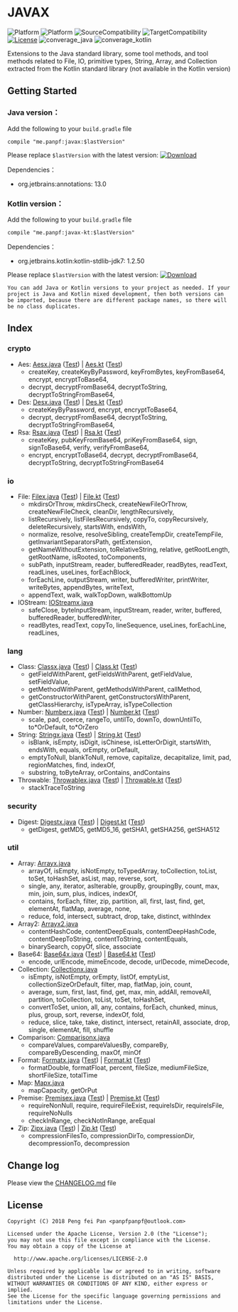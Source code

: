 # JAVAX

![Platform][platform_java_icon]
![Platform][platform_kotlin_icon]
![SourceCompatibility][source_compatibility_icon]
![TargetCompatibility][target_compatibility_icon]
[![License][license_image]][license_link]
![converage_java][converage_java]
![converage_kotlin][converage_kotlin]

Extensions to the Java standard library, some tool methods, and tool methods related to File, IO,
primitive types, String, Array, and Collection extracted from the Kotlin standard library (not available in the Kotlin version)

## Getting Started

### Java version：

Add the following to your `build.gradle` file

```grovvy
compile "me.panpf:javax:$lastVersion"
```

Please replace `$lastVersion` with the latest version: [![Download][VersionBadgeIcon]][VersionBadgeLink]

Dependencies：
* org.jetbrains:annotations: 13.0

### Kotlin version：

Add the following to your `build.gradle` file

```grovvy
compile "me.panpf:javax-kt:$lastVersion"
```

Dependencies：
* org.jetbrains.kotlin:kotlin-stdlib-jdk7: 1.2.50

Please replace `$lastVersion` with the latest version: [![Download][KTVersionBadgeIcon]][KTVersionBadgeLink]

`You can add Java or Kotlin versions to your project as needed. If your project is Java and Kotlin mixed development, then both versions can be imported, because there are different package names, so there will be no class duplicates.`

## Index

### crypto
* Aes: [Aesx.java] ([Test][AesTest.java]) | [Aes.kt] ([Test][AesTest.kt])
    * createKey, createKeyByPassword, keyFromBytes, keyFromBase64, encrypt, encryptToBase64,
    * decrypt, decryptFromBase64, decryptToString, decryptToStringFromBase64,
* Des: [Desx.java] ([Test][DesTest.java]) | [Des.kt] ([Test][DesTest.kt])
    * createKeyByPassword, encrypt, encryptToBase64,
    * decrypt, decryptFromBase64, decryptToString, decryptToStringFromBase64,
* Rsa: [Rsax.java] ([Test][RsaTest.java]) | [Rsa.kt] ([Test][RsaTest.kt])
    * createKey, pubKeyFromBase64, priKeyFromBase64, sign, signToBase64, verify, verifyFromBase64,
    * encrypt, encryptToBase64, decrypt, decryptFromBase64, decryptToString, decryptToStringFromBase64

### io
* File: [Filex.java] ([Test][FileTest.java]) | [File.kt] ([Test][FileTest.kt])
    * mkdirsOrThrow, mkdirsCheck, createNewFileOrThrow, createNewFileCheck, cleanDir, lengthRecursively,
    * listRecursively, listFilesRecursively, copyTo, copyRecursively, deleteRecursively, startsWith, endsWith,
    * normalize, resolve, resolveSibling, createTempDir, createTempFile, getInvariantSeparatorsPath, getExtension,
    * getNameWithoutExtension, toRelativeString, relative, getRootLength, getRootName, isRooted, toComponents,
    * subPath, inputStream, reader, bufferedReader, readBytes, readText, readLines, useLines, forEachBlock,
    * forEachLine, outputStream, writer, bufferedWriter, printWriter, writeBytes, appendBytes, writeText,
    * appendText, walk, walkTopDown, walkBottomUp
* IOStream: [IOStreamx.java]
    * safeClose, byteInputStream, inputStream, reader, writer, buffered, bufferedReader, bufferedWriter,
    * readBytes, readText, copyTo, lineSequence, useLines, forEachLine, readLines,

### lang
* Class: [Classx.java] ([Test][ClassTest.java]) | [Class.kt] ([Test][ClassTest.kt])
    * getFieldWithParent, getFieldsWithParent, getFieldValue, setFieldValue,
    * getMethodWithParent, getMethodsWithParent, callMethod,
    * getConstructorWithParent, getConstructorsWithParent, getClassHierarchy, isTypeArray, isTypeCollection
* Number: [Numberx.java] ([Test][NumberTest.java]) | [Number.kt] ([Test][NumberTest.kt])
    * scale, pad, coerce, rangeTo, untilTo, downTo, downUntilTo, to\*OrDefault, to\*OrZero
* String: [Stringx.java] ([Test][StringTest.java]) | [String.kt] ([Test][StringTest.kt])
    * isBlank, isEmpty, isDigit, isChinese, isLetterOrDigit, startsWith, endsWith, equals, orEmpty, orDefault,
    * emptyToNull, blankToNull, remove, capitalize, decapitalize, limit, pad, regionMatches, find, indexOf,
    * substring, toByteArray, orContains, andContains
* Throwable: [Throwablex.java] ([Test][ThrowableTest.java]) | [Throwable.kt] ([Test][ThrowableTest.kt])
    * stackTraceToString

### security
* Digest: [Digestx.java] ([Test][DigestTest.java]) | [Digest.kt] ([Test][DigestTest.kt])
    * getDigest, getMD5, getMD5_16, getSHA1, getSHA256, getSHA512

### util
* Array: [Arrayx.java]
    * arrayOf, isEmpty, isNotEmpty, toTypedArray, toCollection, toList, toSet, toHashSet, asList, map, reverse, sort,
    * single, any, iterator, asIterable, groupBy, groupingBy, count, max, min, join, sum, plus, indices, indexOf,
    * contains, forEach, filter, zip, partition, all, first, last, find, get, elementAt, flatMap, average, none,
    * reduce, fold, intersect, subtract, drop, take, distinct, withIndex
* Array2: [Arrayx2.java]
    * contentHashCode, contentDeepEquals, contentDeepHashCode, contentDeepToString, contentToString, contentEquals,
    * binarySearch, copyOf, slice, associate
* Base64: [Base64x.java] ([Test][Base64Test.java]) | [Base64.kt] ([Test][Base64Test.kt])
    * encode, urlEncode, mimeEncode, decode, urlDecode, mimeDecode,
* Collection: [Collectionx.java]
    * isEmpty, isNotEmpty, orEmpty, listOf, emptyList, collectionSizeOrDefault, filter, map, flatMap, join, count,
    * average, sum, first, last, find, get, max, min, addAll, removeAll, partition, toCollection, toList, toSet, toHashSet,
    * convertToSet, union, all, any, contains, forEach, chunked, minus, plus, group, sort, reverse, indexOf, fold,
    * reduce, slice, take, take, distinct, intersect, retainAll, associate, drop, single, elementAt, fill, shuffle
* Comparison: [Comparisonx.java]
    * compareValues, compareValuesBy, compareBy, compareByDescending, maxOf, minOf
* Format: [Formatx.java] ([Test][FormatTest.java]) | [Format.kt] ([Test][FormatTest.kt])
    * formatDouble, formatFloat, percent, fileSize, mediumFileSize, shortFileSize, totalTime
* Map: [Mapx.java]
    * mapCapacity, getOrPut
* Premise: [Premisex.java] ([Test][PremiseTest.java]) | [Premise.kt] ([Test][PremiseTest.kt])
    * requireNonNull, require, requireFileExist, requireIsDir, requireIsFile, requireNoNulls
    * checkInRange, checkNotInRange, areEqual
* Zip: [Zipx.java] ([Test][ZipTest.java]) | [Zip.kt] ([Test][ZipTest.kt])
    * compressionFilesTo, compressionDirTo, compressionDir, decompressionTo, decompression

## Change log

Please view the [CHANGELOG.md] file


## License
    Copyright (C) 2018 Peng fei Pan <panpfpanpf@outlook.com>

    Licensed under the Apache License, Version 2.0 (the "License");
    you may not use this file except in compliance with the License.
    You may obtain a copy of the License at

      http://www.apache.org/licenses/LICENSE-2.0

    Unless required by applicable law or agreed to in writing, software
    distributed under the License is distributed on an "AS IS" BASIS,
    WITHOUT WARRANTIES OR CONDITIONS OF ANY KIND, either express or implied.
    See the License for the specific language governing permissions and
    limitations under the License.


[platform_java_icon]: https://img.shields.io/badge/Platform-Java-red.svg
[platform_kotlin_icon]: https://img.shields.io/badge/Platform-Kotlin-blue.svg
[license_image]: https://img.shields.io/badge/License-Apache%202-blue.svg
[license_link]: https://www.apache.org/licenses/LICENSE-2.0
[VersionBadgeIcon]: https://api.bintray.com/packages/panpf/maven/javax/images/download.svg
[VersionBadgeLink]:https://bintray.com/panpf/maven/javax/_latestVersion
[KTVersionBadgeIcon]: https://api.bintray.com/packages/panpf/maven/javax-kt/images/download.svg
[KTVersionBadgeLink]:https://bintray.com/panpf/maven/javax-kt/_latestVersion
[CHANGELOG.md]: CHANGELOG.md
[source_compatibility_icon]: https://img.shields.io/badge/SourceCompatibility-1.7-red.svg
[target_compatibility_icon]: https://img.shields.io/badge/TargetCompatibility-1.7-red.svg
[converage_java]: https://img.shields.io/badge/ConverageJava-24%25-orange.svg
[converage_kotlin]: https://img.shields.io/badge/ConverageKotlin-74%25-orange.svg

[Aesx.java]: https://github.com/panpf/javax/blob/master/javax/src/main/java/me/panpf/javax/crypto/Aesx.java
[AesTest.java]: https://github.com/panpf/javax/blob/master/javax/src/test/java/me/panpf/javax/test/crypto/AesTest.java
[Aes.kt]: https://github.com/panpf/javax/blob/master/javax-kt/src/main/java/me/panpf/javaxkt/crypto/Aes.kt
[AesTest.kt]: https://github.com/panpf/javax/blob/master/javax-kt/src/test/java/me/panpf/javaxkt/test/crypto/AesTest.kt

[Desx.java]: https://github.com/panpf/javax/blob/master/javax/src/main/java/me/panpf/javax/crypto/Desx.java
[DesTest.java]: https://github.com/panpf/javax/blob/master/javax/src/test/java/me/panpf/javax/test/crypto/DesTest.java
[Des.kt]: https://github.com/panpf/javax/blob/master/javax-kt/src/main/java/me/panpf/javaxkt/crypto/Des.kt
[DesTest.kt]: https://github.com/panpf/javax/blob/master/javax-kt/src/test/java/me/panpf/javaxkt/test/crypto/DesTest.kt

[Rsax.java]: https://github.com/panpf/javax/blob/master/javax/src/main/java/me/panpf/javax/crypto/Rsax.java
[RsaTest.java]: https://github.com/panpf/javax/blob/master/javax/src/test/java/me/panpf/javax/test/crypto/RsaTest.java
[Rsa.kt]: https://github.com/panpf/javax/blob/master/javax-kt/src/main/java/me/panpf/javaxkt/crypto/Rsa.kt
[RsaTest.kt]: https://github.com/panpf/javax/blob/master/javax-kt/src/test/java/me/panpf/javaxkt/test/crypto/RsaTest.kt

[Filex.java]: https://github.com/panpf/javax/blob/master/javax/src/main/java/me/panpf/javax/io/Filex.java
[FileTest.java]: https://github.com/panpf/javax/blob/master/javax/src/test/java/me/panpf/javax/test/io/FileTest.java
[File.kt]: https://github.com/panpf/javax/blob/master/javax-kt/src/main/java/me/panpf/javaxkt/io/File.kt
[FileTest.kt]: https://github.com/panpf/javax/blob/master/javax-kt/src/test/java/me/panpf/javaxkt/test/io/FileTest.kt

[IOStreamx.java]: https://github.com/panpf/javax/blob/master/javax/src/main/java/me/panpf/javax/io/IOStreamx.java
[IOStreamTest.java]: https://github.com/panpf/javax/blob/master/javax/src/test/java/me/panpf/javax/test/io/IOStreamTest.java
[IOStream.kt]: https://github.com/panpf/javax/blob/master/javax-kt/src/main/java/me/panpf/javaxkt/io/IOStream.kt
[IOStreamTest.kt]: https://github.com/panpf/javax/blob/master/javax-kt/src/test/java/me/panpf/javaxkt/test/io/IOStreamTest.kt

[Classx.java]: https://github.com/panpf/javax/blob/master/javax/src/main/java/me/panpf/javax/lang/Classx.java
[ClassTest.java]: https://github.com/panpf/javax/blob/master/javax/src/test/java/me/panpf/javax/test/lang/ClassTest.java
[Class.kt]: https://github.com/panpf/javax/blob/master/javax-kt/src/main/java/me/panpf/javaxkt/lang/Class.kt
[ClassTest.kt]: https://github.com/panpf/javax/blob/master/javax-kt/src/test/java/me/panpf/javaxkt/test/lang/ClassTest.kt

[Numberx.java]: https://github.com/panpf/javax/blob/master/javax/src/main/java/me/panpf/javax/lang/Numberx.java
[NumberTest.java]: https://github.com/panpf/javax/blob/master/javax/src/test/java/me/panpf/javax/test/lang/NumberTest.java
[Number.kt]: https://github.com/panpf/javax/blob/master/javax-kt/src/main/java/me/panpf/javaxkt/lang/Number.kt
[NumberTest.kt]: https://github.com/panpf/javax/blob/master/javax-kt/src/test/java/me/panpf/javaxkt/test/lang/NumberTest.kt

[Stringx.java]: https://github.com/panpf/javax/blob/master/javax/src/main/java/me/panpf/javax/lang/Stringx.java
[StringTest.java]: https://github.com/panpf/javax/blob/master/javax/src/test/java/me/panpf/javax/test/lang/StringTest.java
[String.kt]: https://github.com/panpf/javax/blob/master/javax-kt/src/main/java/me/panpf/javaxkt/lang/String.kt
[StringTest.kt]: https://github.com/panpf/javax/blob/master/javax-kt/src/test/java/me/panpf/javaxkt/test/lang/StringTest.kt

[Throwablex.java]: https://github.com/panpf/javax/blob/master/javax/src/main/java/me/panpf/javax/lang/Throwablex.java
[ThrowableTest.java]: https://github.com/panpf/javax/blob/master/javax/src/test/java/me/panpf/javax/test/lang/ThrowableTest.java
[Throwable.kt]: https://github.com/panpf/javax/blob/master/javax-kt/src/main/java/me/panpf/javaxkt/lang/Throwable.kt
[ThrowableTest.kt]: https://github.com/panpf/javax/blob/master/javax-kt/src/test/java/me/panpf/javaxkt/test/lang/ThrowableTest.kt

[Digestx.java]: https://github.com/panpf/javax/blob/master/javax/src/main/java/me/panpf/javax/security/Digestx.java
[DigestTest.java]: https://github.com/panpf/javax/blob/master/javax/src/test/java/me/panpf/javax/test/security/DigestTest.java
[Digest.kt]: https://github.com/panpf/javax/blob/master/javax-kt/src/main/java/me/panpf/javaxkt/security/Digest.kt
[DigestTest.kt]: https://github.com/panpf/javax/blob/master/javax-kt/src/test/java/me/panpf/javaxkt/test/security/DigestTest.kt

[Arrayx.java]: https://github.com/panpf/javax/blob/master/javax/src/main/java/me/panpf/javax/util/Arrayx.java
[ArrayTest.java]: https://github.com/panpf/javax/blob/master/javax/src/test/java/me/panpf/javax/test/util/ArrayTest.java
[Array.kt]: https://github.com/panpf/javax/blob/master/javax-kt/src/main/java/me/panpf/javaxkt/util/Array.kt
[ArrayTest.kt]: https://github.com/panpf/javax/blob/master/javax-kt/src/test/java/me/panpf/javaxkt/test/util/ArrayTest.kt

[Arrayx2.java]: https://github.com/panpf/javax/blob/master/javax/src/main/java/me/panpf/javax/util/Array2.java
[Array2Test.java]: https://github.com/panpf/javax/blob/master/javax/src/test/java/me/panpf/javax/test/util/Array2Test.java
[Array2.kt]: https://github.com/panpf/javax/blob/master/javax-kt/src/main/java/me/panpf/javaxkt/util/Array2.kt
[Array2Test.kt]: https://github.com/panpf/javax/blob/master/javax-kt/src/test/java/me/panpf/javaxkt/test/util/Array2Test.kt

[Base64x.java]: https://github.com/panpf/javax/blob/master/javax/src/main/java/me/panpf/javax/util/Base64x.java
[Base64Test.java]: https://github.com/panpf/javax/blob/master/javax/src/test/java/me/panpf/javax/test/util/Base64Test.java
[Base64.kt]: https://github.com/panpf/javax/blob/master/javax-kt/src/main/java/me/panpf/javaxkt/util/Base64.kt
[Base64Test.kt]: https://github.com/panpf/javax/blob/master/javax-kt/src/test/java/me/panpf/javaxkt/test/util/Base64Test.kt

[Collectionx.java]: https://github.com/panpf/javax/blob/master/javax/src/main/java/me/panpf/javax/util/Collectionx.java
[CollectionTest.java]: https://github.com/panpf/javax/blob/master/javax/src/test/java/me/panpf/javax/test/util/CollectionTest.java
[Collection.kt]: https://github.com/panpf/javax/blob/master/javax-kt/src/main/java/me/panpf/javaxkt/util/Collection.kt
[CollectionTest.kt]: https://github.com/panpf/javax/blob/master/javax-kt/src/test/java/me/panpf/javaxkt/test/util/CollectionTest.kt

[Comparisonx.java]: https://github.com/panpf/javax/blob/master/javax/src/main/java/me/panpf/javax/util/Comparisonx.java
[ComparisonTest.java]: https://github.com/panpf/javax/blob/master/javax/src/test/java/me/panpf/javax/test/util/ComparisonTest.java
[Comparison.kt]: https://github.com/panpf/javax/blob/master/javax-kt/src/main/java/me/panpf/javaxkt/util/Comparison.kt
[ComparisonTest.kt]: https://github.com/panpf/javax/blob/master/javax-kt/src/test/java/me/panpf/javaxkt/test/util/ComparisonTest.kt

[Formatx.java]: https://github.com/panpf/javax/blob/master/javax/src/main/java/me/panpf/javax/util/Formatx.java
[FormatTest.java]: https://github.com/panpf/javax/blob/master/javax/src/test/java/me/panpf/javax/test/util/FormatTest.java
[Format.kt]: https://github.com/panpf/javax/blob/master/javax-kt/src/main/java/me/panpf/javaxkt/util/Format.kt
[FormatTest.kt]: https://github.com/panpf/javax/blob/master/javax-kt/src/test/java/me/panpf/javaxkt/test/util/FormatTest.kt

[Mapx.java]: https://github.com/panpf/javax/blob/master/javax/src/main/java/me/panpf/javax/util/Map.java
[MapTest.java]: https://github.com/panpf/javax/blob/master/javax/src/test/java/me/panpf/javax/test/util/MapTest.java
[Map.kt]: https://github.com/panpf/javax/blob/master/javax-kt/src/main/java/me/panpf/javaxkt/util/Map.kt
[MapTest.kt]: https://github.com/panpf/javax/blob/master/javax-kt/src/test/java/me/panpf/javaxkt/test/util/MapTest.kt

[Premisex.java]: https://github.com/panpf/javax/blob/master/javax/src/main/java/me/panpf/javax/util/Premisex.java
[PremiseTest.java]: https://github.com/panpf/javax/blob/master/javax/src/test/java/me/panpf/javax/test/util/PremiseTest.java
[Premise.kt]: https://github.com/panpf/javax/blob/master/javax-kt/src/main/java/me/panpf/javaxkt/util/Premise.kt
[PremiseTest.kt]: https://github.com/panpf/javax/blob/master/javax-kt/src/test/java/me/panpf/javaxkt/test/util/PremiseTest.kt

[Zipx.java]: https://github.com/panpf/javax/blob/master/javax/src/main/java/me/panpf/javax/util/Zipx.java
[ZipTest.java]: https://github.com/panpf/javax/blob/master/javax/src/test/java/me/panpf/javax/test/util/ZipTest.java
[Zip.kt]: https://github.com/panpf/javax/blob/master/javax-kt/src/main/java/me/panpf/javaxkt/util/Zip.kt
[ZipTest.kt]: https://github.com/panpf/javax/blob/master/javax-kt/src/test/java/me/panpf/javaxkt/test/util/ZipTest.kt
